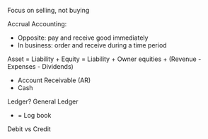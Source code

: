 Focus on selling, not buying

Accrual Accounting:
- Opposite: pay and receive good immediately
- In business: order and receive during a time period 


Asset = Liability + Equity = Liability + Owner equities + (Revenue - Expenses - Dividends) 
- Account Receivable (AR)
- Cash 

Ledger? General Ledger
- = Log book


Debit vs Credit

